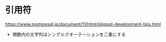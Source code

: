 # 引用符

https://www.postgresql.jp/document/11/html/plpgsql-development-tips.html

* 関数内の文字列はシングルクオーテーションを二重にする
